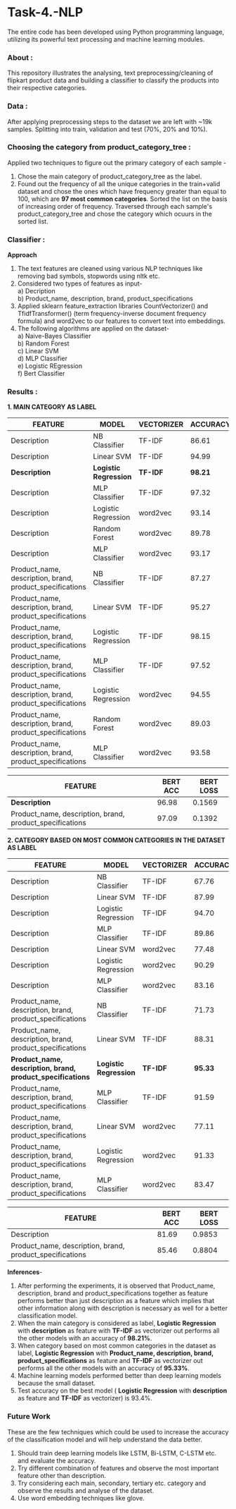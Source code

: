 # Task-4.-NLP
The entire code has been developed using Python programming language, utilizing its powerful text processing and machine learning modules.

### About :
This repository illustrates the analysing, text preprocessing/cleaning of flipkart product data and building a classifier to classify the products into their respective categories.

### Data :
After applying preprocessing steps to the dataset we are left with ~19k samples. Splitting into train, validation and test (70%, 20% and 10%).

### Choosing the category from product_category_tree :
Applied two techniques to figure out the primary category of each sample - <br/>
1. Chose the main category of product_category_tree as the label.
2. Found out the frequency of all the unique categories in the train+valid dataset and chose the ones which have frequency greater than equal to 100, which are __97 most common categories__.
  Sorted the list on the basis of increasing order of frequency.
  Traversed through each sample's product_category_tree and chose the category which ocuurs in the sorted list.
  
### Classifier :

__Approach__
 1. The text features are cleaned using various NLP techniques like removing bad symbols, stopwords using nltk etc.
 2. Considered two types of features as input- <br/>
    a) Decription <br/>
    b) Product_name, description, brand, product_specifications <br/>
 3. Applied sklearn feature_extraction libraries CountVectorizer() and TfidfTransformer() (term frequency-inverse document frequency formula) and word2vec to our features to convert text into embeddings.
 4. The following algorithms are applied on the dataset- <br/>
     a) Naive-Bayes Classifier <br/>
     b) Random Forest <br/>
     c) Linear SVM <br/>
     d) MLP Classifier <br/>
     e) Logistic REgression <br/>
     f) Bert Classifier <br/>
     
### Results : 
 __1. MAIN CATEGORY AS LABEL__
   
  FEATURE | MODEL | VECTORIZER | ACCURACY
  --------|-------|------------|---------
  Description|NB Classifier|TF-IDF|86.61
 Description|Linear SVM|TF-IDF|94.99
  __Description__|__Logistic Regression__|__TF-IDF__|__98.21__
  Description|MLP Classifier|TF-IDF|97.32
  Description|Logistic Regression|word2vec|93.14
  Description|Random Forest|word2vec|89.78
  Description|MLP Classifier|word2vec|93.17
  Product_name, description, brand, product_specifications|NB Classifier|TF-IDF|87.27
  Product_name, description, brand, product_specifications|Linear SVM|TF-IDF|95.27
  Product_name, description, brand, product_specifications|Logistic Regression|TF-IDF|98.15
  Product_name, description, brand, product_specifications|MLP Classifier|TF-IDF|97.52
 Product_name, description, brand, product_specifications|Logistic Regression|word2vec|94.55
  Product_name, description, brand, product_specifications|Random Forest|word2vec|89.03
  Product_name, description, brand, product_specifications|MLP Classifier|word2vec|93.58
  
   FEATURE | BERT ACC | BERT LOSS
   ---------|--------- | ------
   __Description__|96.98|0.1569
   Product_name, description, brand, product_specifications |97.09 | 0.1392


__2. CATEGORY BASED ON MOST COMMON CATEGORIES IN THE DATASET AS LABEL__
   
  FEATURE | MODEL | VECTORIZER | ACCURACY
  --------|-------|------------|---------
  Description|NB Classifier|TF-IDF|67.76
  Description|Linear SVM|TF-IDF|87.99
  Description|Logistic Regression|TF-IDF|94.70
  Description|MLP Classifier|TF-IDF|89.86
  Description|Linear SVM|word2vec|77.48
  Description|Logistic Regression|word2vec|90.29
  Description|MLP Classifier|word2vec|83.16
  Product_name, description, brand, product_specifications|NB Classifier|TF-IDF|71.73
  Product_name, description, brand, product_specifications|Linear SVM|TF-IDF|88.31
  __Product_name, description, brand, product_specifications__|__Logistic Regression__|__TF-IDF__|__95.33__
  Product_name, description, brand, product_specifications|MLP Classifier|TF-IDF|91.59
  Product_name, description, brand, product_specifications|Linear SVM|word2vec|77.11
  Product_name, description, brand, product_specifications|Logistic Regression|word2vec|91.33
  Product_name, description, brand, product_specifications|MLP Classifier|word2vec|83.47
  
   FEATURE | BERT ACC | BERT LOSS
   ---------|----------| --------
   Description|81.69 | 0.9853
   Product_name, description, brand, product_specifications |85.46 | 0.8804
   
   
__Inferences__-
1. After performing the experiments, it is observed that Product_name, description, brand and product_specifications together as feature performs better than just description as a feature which implies that other information along with description is necessary as well for a better classification model.
2. When the main category is considered as label, __Logistic Regression__ with __description__ as feature with __TF-IDF__ as vectorizer out performs all the other models with an accuracy of __98.21%__.
3. When category based on most common categories in the dataset as label, __Logistic Regression__ with __Product_name, description, brand, product_specifications__ as feature and __TF-IDF__ as vectorizer out performs all the other models with an accuracy of __95.33%__.
4. Machine learning models performed better than deep learning models because the small dataset. 
5. Test accuracy on the best model ( __Logistic Regression__ with __description__ as feature and __TF-IDF__ as vectorizer) is 93.4%.

### Future Work
These are the few techniques which could be used to increase the accuracy of the classification model and will help understand the data better.
1. Should train deep learning models like LSTM, Bi-LSTM, C-LSTM etc. and evaluate the accuracy.
2. Try different combination of features and observe the most important feature other than description.
3. Try considering each main, secondary, tertiary etc. category and observe the results and analyse of the dataset.
4. Use word embedding techniques like glove.
